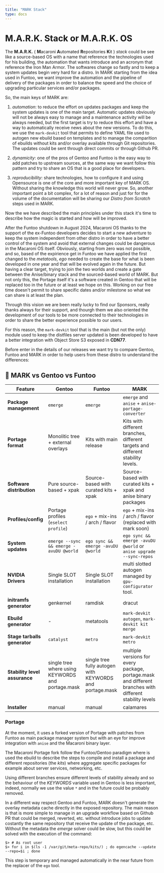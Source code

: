 ```yaml
---
title: "MARK Stack"
type: docs
---
```


# M.A.R.K. Stack or M.A.R.K. OS

The **M.A.R.K.** ( **M**acaroni **A**utomated **R**epositories **K**it ) *stack* could be see
like a source-based OS with a name that reference the technologies used for his building, 
the automation that wants introduce and an acronym that reference the Iron Man Armor.
The softwares change so fastly and to keep a system updates
begin very hard for a distro. In MARK starting from the idea used in Funtoo, we want
improve the automation and the pipeline of delivery of the packages in order to balance the
speed and the choice of upgrading particular services and/or packages.

So, the main keys of MARK are:

1. *automation*: to reduce the effort on updates packages and keep the system updates is one of
   the main target. Automatic updates obviously will not be always easy to manage and a
   maintenance activity will be always needed, but the first target is try to reduce this
   effort and have a way to automatically receive news about the new versions. To do this,
   we use the `mark-devkit` tool that permits to define YAML file used to autogen new ebuild
   based on templates and to manage the comparition of ebuilds without kits and/or overlay
   available through Git repositories. The updates could be sent through direct commits
   or through Github PR.

2. *dynamicity*: one of the pros of Gentoo and Funtoo is the easy way to add patches to
   upstream sources, at the same way we want follow this pattern and try to share an OS
   that is a good place for developers.

3. *reproducibility*: share technologies, how to configure it and using Opensource is one
of the core and more important key of MARK OS. Without sharing the knowledge this world
will never grow. So, another important point a bit complex, for a lot of reason and just
for for the volume of the documentation will be sharing our *Distro from Scratch* steps
used in MARK.

Now the we have described the main principles under this stack it's time to describe
how the magic is started and how will be improved.


After the Funtoo shutdown in August 2024, Macaroni OS thanks to the support of the ex-Funtoo
developers decides to start a new adventure to keep the system independent from other distro
in order to have a better control of the system and avoid that external changes could be
dangerous in the Macaroni OS itself. Obviously, starting from zero was not possible, and so,
based of the expirience get in Funtoo we have applied the first changed to the *metatools*,
*ego* needed to create the base for what is been developed in one year and that will be evolved
again in the future. But having a clear target, trying to join the two worlds and create a gate
between the Anise/binary stack and the sourced-based world of MARK. But not only this, the
Portage itself it's a software created in Gentoo that will be replaced too in the future or at
least we hope on this. Working on our free time doesn't permit to share specific dates and/or
milestone so what we can share is at least the plan.

Through this vision we are been really lucky to find our Sponsors, really thanks always for their
support, and thourgh them we also oriented the development of our tools to be more connected to
their technologies in order to share the better experience possible to our users.

For this reason, the `mark-devkit` tool that is the main (but not the only) module used to keep
the distfiles server updated is been developed to have a better integration with Object Store S3
exposed in **CDN77**.

Before enter in the details of our releases we want try to compare Gentoo, Funtoo and MARK
in order to help users from these distro to understand the differences:

## 🚀 MARK vs Gentoo vs Funtoo

| Feature              | **Gentoo**                                | **Funtoo**                              | **MARK**                                        |
|----------------------|--------------------------------------------|------------------------------------------|-------------------------------------------------------------|
| **Package management** | `emerge`                 | `emerge`                         | `emerge` and `anise` + `anise-portage-converter` |
| **Portage format** | Monolitic tree + external overlays | Kits with main release | Kits with different branches, different targets and different stability levels. |
| **Software distribution** | Pure source-based + xpak                       | Source-based with curated kits + xpak           | Source-based with curated kits + xpak and anise binary packages |
| **Profiles/config**  | Portage profiles (`eselect profile`)       | `ego` + mix-ins / arch / flavor                   | `ego` + mix-ins / arch / flavor (replaced with mark soon)                |
| **System updates**   | `emerge --sync && emerge -avuDU @world`    | `ego sync && emerge -avuDU @world`        | `ego sync && emerge -avuDU @world` or `anise upgrade --sync-repos` |
| **NVIDIA Drivers** | Single SLOT installation | Single SLOT installation | multi slotted autogen managed by `gpu-configurator` tool. |
| **initramfs generator** | genkernel | ramdisk | dracut |
| **Ebuild generator** | - | metatools | `mark-devkit autogen`, `mark-devkit kit merge` |
| **Stage tarballs generator** | `catalyst` | `metro` | `mark-devkit metro` |
| **Stability level assurance** | single tree where using KEYWORDS and portage.mask | single tree fully autogen with KEYWORDS and portage.mask | multiple versions for every package, portage.mask and different branches with different stability levels |
| **Installer** | manual | manual | calamares |


### Portage

At the moment, it uses a forked version of Portage with patches from Funtoo as main package
manager system but with an eye for improve integration with `anise` and the Macaroni binary
layer.

The Macaroni Portage fork follow the Funtoo/Gentoo paradigm where is used the ebuild to describe
the steps to compile and install a package and different repositories (the *kits*) where aggregate specific
packages for example about server services, networking, etc.

Using different branches ensure different levels of stability already and so the behaviour of the
*KEYWORDS* variable used in Gentoo is less important, indeed, normally we use the value
`*` and in the future could be probably removed.

In a different way respect Gentoo and Funtoo, MARK doesn't generate the overlay metadata cache
directly in the exposed repository. The main reason is that is more simple to manage in an
upgrade workflow based on Github PR that could be merged, reverted, etc. without introduce jobs
to update costantly the same repository that receive the update of the package, etc.
Without the metadata the *emerge* solver could be slow, but this could be solved
with the execution of the command:

```
$> # As root user
$> for i in $(ls -1 /var/git/meta-repo/kits/) ; do egencache --update --repo=$i ; done
```

This step is temporary and managed automatically in the near future from the replacer of
the `ego` tool.


